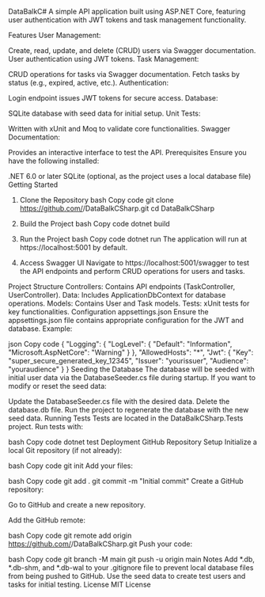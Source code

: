 DataBalkC#
A simple API application built using ASP.NET Core, featuring user authentication with JWT tokens and task management functionality.

Features
User Management:

Create, read, update, and delete (CRUD) users via Swagger documentation.
User authentication using JWT tokens.
Task Management:

CRUD operations for tasks via Swagger documentation.
Fetch tasks by status (e.g., expired, active, etc.).
Authentication:

Login endpoint issues JWT tokens for secure access.
Database:

SQLite database with seed data for initial setup.
Unit Tests:

Written with xUnit and Moq to validate core functionalities.
Swagger Documentation:

Provides an interactive interface to test the API.
Prerequisites
Ensure you have the following installed:

.NET 6.0 or later
SQLite (optional, as the project uses a local database file)
Getting Started
1. Clone the Repository
bash
Copy code
git clone https://github.com/<your-username>/DataBalkCSharp.git
cd DataBalkCSharp
2. Build the Project
bash
Copy code
dotnet build
3. Run the Project
bash
Copy code
dotnet run
The application will run at https://localhost:5001 by default.

4. Access Swagger UI
Navigate to https://localhost:5001/swagger to test the API endpoints and perform CRUD operations for users and tasks.

Project Structure
Controllers: Contains API endpoints (TaskController, UserController).
Data: Includes ApplicationDbContext for database operations.
Models: Contains User and Task models.
Tests: xUnit tests for key functionalities.
Configuration
appsettings.json
Ensure the appsettings.json file contains appropriate configuration for the JWT and database. Example:

json
Copy code
{
  "Logging": {
    "LogLevel": {
      "Default": "Information",
      "Microsoft.AspNetCore": "Warning"
    }
  },
  "AllowedHosts": "*",
  "Jwt": {
    "Key": "super_secure_generated_key_12345",
    "Issuer": "yourissuer",
    "Audience": "youraudience"
  }
}
Seeding the Database
The database will be seeded with initial user data via the DatabaseSeeder.cs file during startup. If you want to modify or reset the seed data:

Update the DatabaseSeeder.cs file with the desired data.
Delete the database.db file.
Run the project to regenerate the database with the new seed data.
Running Tests
Tests are located in the DataBalkCSharp.Tests project. Run tests with:

bash
Copy code
dotnet test
Deployment
GitHub Repository Setup
Initialize a local Git repository (if not already):

bash
Copy code
git init
Add your files:

bash
Copy code
git add .
git commit -m "Initial commit"
Create a GitHub repository:

Go to GitHub and create a new repository.

Add the GitHub remote:

bash
Copy code
git remote add origin https://github.com/<your-username>/DataBalkCSharp.git
Push your code:

bash
Copy code
git branch -M main
git push -u origin main
Notes
Add *.db, *.db-shm, and *.db-wal to your .gitignore file to prevent local database files from being pushed to GitHub.
Use the seed data to create test users and tasks for initial testing.
License
MIT License
